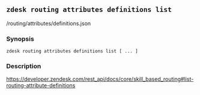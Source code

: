 ## `zdesk routing attributes definitions list`

/routing/attributes/definitions.json

### Synopsis

    zdesk routing attributes definitions list [ ... ]

### Description

https://developer.zendesk.com/rest_api/docs/core/skill_based_routing#list-routing-attribute-definitions

